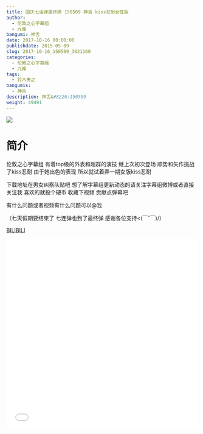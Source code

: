 ```yaml
---
title: 国庆七连弹最终弹 150509 神舌 kiss忍耐女性版
author: 
  - 伦敦之心字幕组
  - 九條
bangumi: 神舌
date: 2017-10-16 00:00:00
publishdate: 2015-05-09
slug: 2017-10-16_150509_3021160
categories: 
  - 伦敦之心字幕组
  - 九條
tags: 
  - 铃木贵之
bangumis: 
  - 神舌
description: 神舌&#8226;150509
weight: 49491
---
```


![](https://i.imgur.com/bUpveZ6.jpg)

# 简介  
伦敦之心字幕组 有着top级的外表和超群的演技 继上次初次登场 顺势和矢作挑战了kiss忍耐 由于她出色的表现 所以就试着弄一期女版kiss忍耐 


下载地址在男女纠察队贴吧 想了解字幕组更新动态的请关注字幕组微博或者直接关注我 喜欢的就投个硬币 收藏下视频 贡献点弹幕吧


有什么问题或者视频有什么问题可以@我


（七天假期要结束了 七连弹也到了最终弹 感谢各位支持&lt;(￣ˇ￣)/）

  [BILIBILI](https://www.bilibili.com/video/av3021160/)


<div class="vcontainer">  <iframe class='video' src="//www.bilibili.com/blackboard/player.html?aid=3021160" width="100%" height="500" frameborder="0" allowfullscreen="allowfullscreen"></iframe></div>
